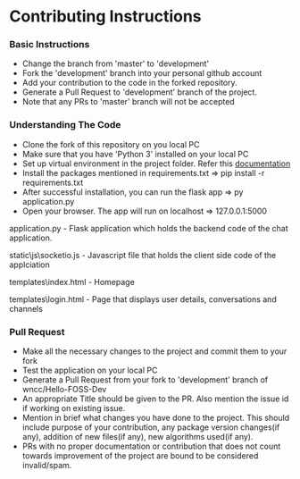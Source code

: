 # Contributing Instructions

### Basic Instructions

- Change the branch from 'master' to 'development'
- Fork the 'development' branch into your personal github account
- Add your contribution to the code in the forked repository.
- Generate a Pull Request to 'development' branch of the project.
- Note that any PRs to 'master' branch will not be accepted 

### Understanding The Code

- Clone the fork of this repository on you local PC
- Make sure that you have 'Python 3' installed on your local PC
- Set up virtual environment in the project folder. Refer this [documentation](https://packaging.python.org/guides/installing-using-pip-and-virtual-environments/)
- Install the packages mentioned in requirements.txt => pip install -r requirements.txt 
- After successful installation, you can run the flask app => py application.py
- Open your browser. The app will run on localhost => 127.0.0.1:5000

application.py - Flask application which holds the backend code of the chat application.

static\js\socketio.js - Javascript file that holds the client side code of the applciation 

templates\index.html - Homepage 

templates\login.html - Page that displays user details, conversations and channels

### Pull Request 

- Make all the necessary changes to the project and commit them to your fork
- Test the application on your local PC
- Generate a Pull Request from your fork to 'development' branch of wncc/Hello-FOSS-Dev
- An appropriate Title should be given to the PR. Also mention the issue id if working on existing issue.
- Mention in brief what changes you have done to the project. This should include purpose of your contribution, any package version changes(if any), addition of new files(if any), new algorithms used(if any).
- PRs with no proper documentation or contribution that does not count towards improvement of the project are bound to be considered invalid/spam.
